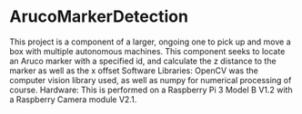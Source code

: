 # ArucoMarkerDetection

This project is a component of a larger, ongoing one to pick up and move a box with multiple autonomous machines.
This component seeks to locate an Aruco marker with a specified id, and calculate the z distance to the marker as well as the x offset
Software Libraries: OpenCV was the computer vision library used, as well as numpy for numerical processing of course.
Hardware: This is performed on a Raspberry Pi 3 Model B V1.2 with a Raspberry Camera module V2.1.
